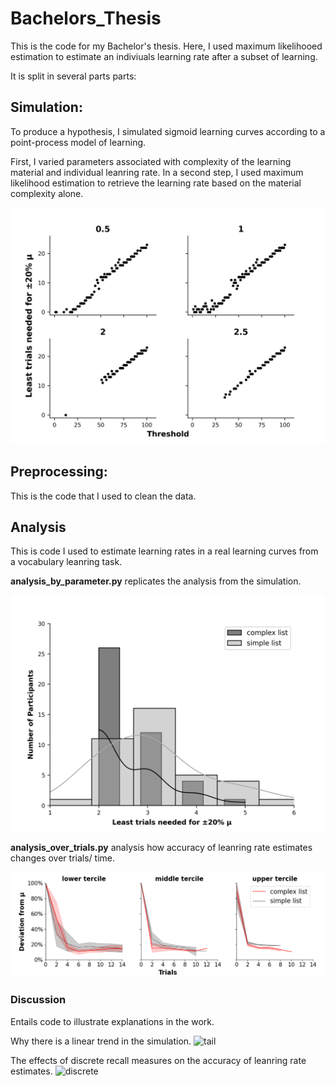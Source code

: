 # Bachelors_Thesis



This is the code for my Bachelor's thesis.
Here, I used maximum likelihooed estimation to estimate an indiviuals learning rate after a subset of learning.

It is split in several parts parts:

## Simulation:

To produce a hypothesis, I simulated sigmoid learning curves according to a point-process model of learning.

First, I varied parameters associated with complexity of the learning material and individual leanring rate.
In a second step, I used maximum likelihood estimation to retrieve the learning rate based on the material complexity alone.

![simulation](Plots/Simulation_Fig1.png)

## Preprocessing:

This is the code that I used to clean the data.

## Analysis

This is code I used to estimate learning rates in a real learning curves from a vocabulary leanring task.

**analysis_by_parameter.py** replicates the analysis from the simulation.

![hist](Plots/Hist_param_Fig2.png)

**analysis_over_trials.py** analysis how accuracy of leanring rate estimates changes over trials/ time.

![red](Plots/Red_Fig3.png)


### Discussion

Entails code to illustrate explanations in the work.

Why there is a linear trend in the simulation.
![tail](Plots/tail_Fig4.png.png)

The effects of discrete recall measures on the accuracy of leanring rate estimates.
![discrete](Plots/discrete_Fig5.png.png)
